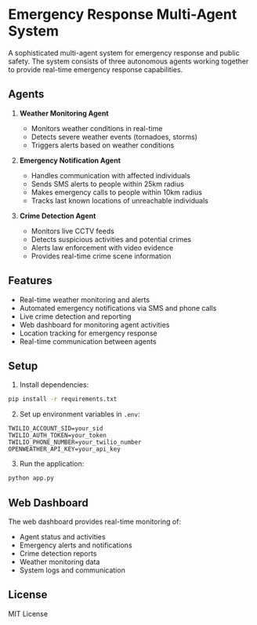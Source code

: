 # Emergency Response Multi-Agent System

A sophisticated multi-agent system for emergency response and public safety. The system consists of three autonomous agents working together to provide real-time emergency response capabilities.

## Agents

1. **Weather Monitoring Agent**
   - Monitors weather conditions in real-time
   - Detects severe weather events (tornadoes, storms)
   - Triggers alerts based on weather conditions

2. **Emergency Notification Agent**
   - Handles communication with affected individuals
   - Sends SMS alerts to people within 25km radius
   - Makes emergency calls to people within 10km radius
   - Tracks last known locations of unreachable individuals

3. **Crime Detection Agent**
   - Monitors live CCTV feeds
   - Detects suspicious activities and potential crimes
   - Alerts law enforcement with video evidence
   - Provides real-time crime scene information

## Features

- Real-time weather monitoring and alerts
- Automated emergency notifications via SMS and phone calls
- Live crime detection and reporting
- Web dashboard for monitoring agent activities
- Location tracking for emergency response
- Real-time communication between agents

## Setup

1. Install dependencies:
```bash
pip install -r requirements.txt
```

2. Set up environment variables in `.env`:
```
TWILIO_ACCOUNT_SID=your_sid
TWILIO_AUTH_TOKEN=your_token
TWILIO_PHONE_NUMBER=your_twilio_number
OPENWEATHER_API_KEY=your_api_key
```

3. Run the application:
```bash
python app.py
```

## Web Dashboard

The web dashboard provides real-time monitoring of:
- Agent status and activities
- Emergency alerts and notifications
- Crime detection reports
- Weather monitoring data
- System logs and communication

## License

MIT License 